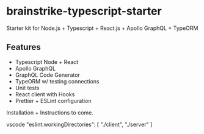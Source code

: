 # brainstrike-typescript-starter

Starter kit for Node.js + Typescript + React.js + Apollo GraphQL + TypeORM

## Features

- Typescript Node + React
- Apollo GraphQL
- GraphQL Code Generator
- TypeORM w/ testing connections
- Unit tests
- React client with Hooks
- Prettier + ESLint configuration

Installation + Instructions to come.

vscode
 "eslint.workingDirectories": [ "./client", "./server" ]
